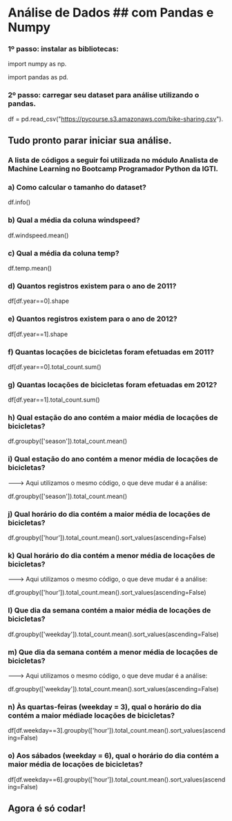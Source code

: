 # Análise de Dados ## com Pandas e Numpy

### 1º passo: instalar as bibliotecas:

import numpy as np.

import pandas as pd.

### 2º passo: carregar seu dataset para análise utilizando o pandas.
df = pd.read_csv("https://pycourse.s3.amazonaws.com/bike-sharing.csv").

## Tudo pronto parar iniciar sua análise.
### A lista de códigos a seguir foi utilizada no módulo Analista de Machine Learning no Bootcamp Programador Python da IGTI.

### a) Como calcular o tamanho do dataset?

df.info()

### b) Qual a média da coluna windspeed?

df.windspeed.mean()

### c) Qual a média da coluna temp?

df.temp.mean()

### d) Quantos registros existem para o ano de 2011?

df[df.year==0].shape

### e) Quantos registros existem para o ano de 2012?

df[df.year==1].shape

### f) Quantas locações de bicicletas foram efetuadas em 2011?

df[df.year==0].total_count.sum()

### g) Quantas locações de bicicletas foram efetuadas em 2012?

df[df.year==1].total_count.sum()

### h) Qual estação do ano contém a maior média de locações de bicicletas?

df.groupby(['season']).total_count.mean()

### i) Qual estação do ano contém a menor média de locações de bicicletas?

---> Aqui utilizamos o mesmo código, o que deve mudar é a análise:

df.groupby(['season']).total_count.mean()

### j) Qual horário do dia contém a maior média de locações de bicicletas?

df.groupby(['hour']).total_count.mean().sort_values(ascending=False)

### k) Qual horário do dia contém a menor média de locações de bicicletas?

---> Aqui utilizamos o mesmo código, o que deve mudar é a análise:

df.groupby(['hour']).total_count.mean().sort_values(ascending=False)

### l) Que dia da semana contém a maior média de locações de bicicletas?

df.groupby(['weekday']).total_count.mean().sort_values(ascending=False)

### m) Que dia da semana contém a menor média de locações de bicicletas?

---> Aqui utilizamos o mesmo código, o que deve mudar é a análise:

df.groupby(['weekday']).total_count.mean().sort_values(ascending=False)


### n) Às quartas-feiras (weekday = 3), qual o horário do dia contém a maior médiade locações de bicicletas?

df[df.weekday==3].groupby(['hour']).total_count.mean().sort_values(ascending=False)

### o) Aos sábados (weekday = 6), qual o horário do dia contém a maior média de locações de bicicletas?

df[df.weekday==6].groupby(['hour']).total_count.mean().sort_values(ascending=False)


## Agora é só codar!
